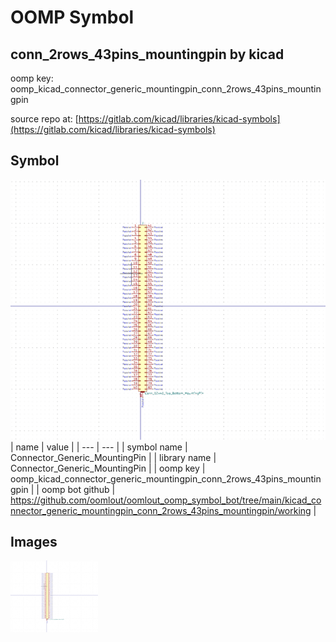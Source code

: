 # OOMP Symbol  
## conn_2rows_43pins_mountingpin  by kicad  
  
oomp key: oomp_kicad_connector_generic_mountingpin_conn_2rows_43pins_mountingpin  
  
source repo at: [https://gitlab.com/kicad/libraries/kicad-symbols](https://gitlab.com/kicad/libraries/kicad-symbols)  
## Symbol  
  
[![working.png](working_600.png)](working.png)  
| name | value | 
| --- | --- | 
| symbol name | Connector_Generic_MountingPin | 
| library name | Connector_Generic_MountingPin | 
| oomp key | oomp_kicad_connector_generic_mountingpin_conn_2rows_43pins_mountingpin | 
| oomp bot github | https://github.com/oomlout/oomlout_oomp_symbol_bot/tree/main/kicad_connector_generic_mountingpin_conn_2rows_43pins_mountingpin/working | 
## Images  
  
[![working.png](working_140.png)](working.png)  
